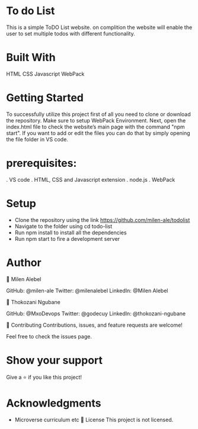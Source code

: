# To do List

This is a simple ToDO List website. on complition the website will enable the user to set multiple todos with different functionality.

# Built With

HTML
CSS
Javascript
WebPack

# Getting Started

To successfully utilize this project first of all you need to clone or download the repository. Make sure to setup WebPack Environment. Next, open the index.html file to check the website’s main page with the command "npm start". If you want to add or edit the files you can do that by simply opening the file folder in VS code.

# prerequisites:

. VS code . HTML, CSS and Javascript extension . node.js . WebPack

# Setup

- Clone the repository using the link https://github.com/milen-ale/todolist
- Navigate to the folder using cd todo-list
- Run npm install to install all the dependencies
- Run npm start to fire a development server

# Author

👤 Milen Alebel

GitHub: @milen-ale
Twitter: @milenalebel
LinkedIn: @Milen Alebel

👤 Thokozani Ngubane

GitHub: @MxoDevops
Twitter: @godecuy
LinkedIn: @thokozani-ngubane

🤝 Contributing
Contributions, issues, and feature requests are welcome!

Feel free to check the issues page.

# Show your support

Give a ⭐️ if you like this project!

# Acknowledgments

- Microverse curriculum
  etc
  📝 License
  This project is not licensed.
